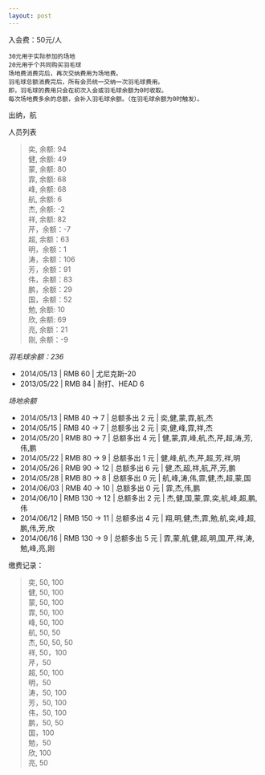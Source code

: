 ```yaml
---
layout: post
---
```



入会费：50元/人

    30元用于实际参加的场地   
    20元用于个共同购买羽毛球  
    场地费消费完后，再次交纳费用为场地费。  
    羽毛球总额消费完后，所有会员统一交纳一次羽毛球费用。  
	即，羽毛球的费用只会在初次入会或羽毛球余额为0时收取。  
	每次场地费多余的总额，会补入羽毛球余额。（在羽毛球余额为0时触发）。
出纳，航

人员列表
> 奕, 余额: 94  
> 健, 余额: 49  
> 蒙, 余额: 80  
> 霏, 余额: 68  
> 峰, 余额: 68  
> 航, 余额: 6  
> 杰, 余额: -2  
> 祥, 余额: 82  
> 芹，余额：-7  
> 超, 余额：63  
> 明，余额：1  
> 涛，余额：106  
> 芳，余额：91  
> 伟，余额：83  
> 鹏，余额：29   
> 国，余额：52   
> 勉, 余额: 10  
> 欣, 余额: 69      
> 亮, 余额：21  
> 刚, 余额：-9

*羽毛球余额：236*   

- 2014/05/13 | RMB 60 | 尤尼克斯-20  
- 2013/05/22 | RMB 84 | 耐打、HEAD 6   

*场地余额*

- 2014/05/13 | RMB 40 -> 7  | 总额多出 2 元 | 奕,健,蒙,霏,航,杰  
- 2014/05/15 | RMB 40 -> 7  | 总额多出 2 元 | 奕,健,峰,霏,祥,杰  
- 2014/05/20 | RMB 80 -> 7  | 总额多出 4 元 | 健,蒙,霏,峰,航,杰,芹,超,涛,芳,伟,鹏 
- 2014/05/22 | RMB 80 -> 9  | 总额多出 1 元 | 健,峰,航,杰,芹,超,芳,祥,明
- 2014/05/26 | RMB 90 -> 12 | 总额多出 6 元 | 健,杰,超,祥,航,芹,芳,鹏
- 2014/05/28 | RMB 80 -> 8  | 总额多出 0 元 | 航,峰,涛,伟,霏,健,杰,超,蒙,国  
- 2014/06/03 | RMB 40 -> 10 | 总额多出 0 元 | 霏,杰,伟,鹏  
- 2014/06/10 | RMB 130 -> 12 | 总额多出 2 元 | 杰,健,国,蒙,霏,奕,航,峰,超,鹏,伟 
- 2014/06/12 | RMB 150 -> 11  | 总额多出 4 元 | 翔,明,健,杰,霏,勉,航,奕,峰,超,鹏,伟,芳,欣  
- 2014/06/16 | RMB 130 -> 9 | 总额多出 5 元 | 霏,蒙,航,健,超,明,国,芹,祥,涛,勉,峰,亮,刚


缴费记录：
> 奕, 50, 100  
> 健, 50, 100  
> 蒙, 50, 100  
> 霏, 50, 100  
> 峰, 50, 100  
> 航, 50, 50  
> 杰, 50, 50, 50   
> 祥, 50，100  
> 芹，50  
> 超, 50, 100    
> 明，50  
> 涛，50, 100    
> 芳，50, 100    
> 伟，50, 100   
> 鹏，50, 50    
> 国，100  
> 勉，50   
> 欣, 100  
> 亮, 50
